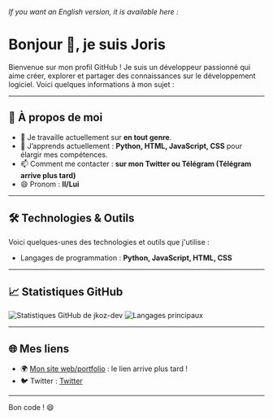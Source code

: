 _If you want an English version, it is available here :_

# Bonjour 👋, je suis Joris

Bienvenue sur mon profil GitHub ! Je suis un développeur passionné qui aime créer, explorer et partager des connaissances sur le développement logiciel. Voici quelques informations à mon sujet :

---

## 🚀 À propos de moi

- 🔭 Je travaille actuellement sur **en tout genre**.
- 🌱 J’apprends actuellement : **Python, HTML, JavaScript, CSS** pour élargir mes compétences.
- 📫 Comment me contacter : **sur mon Twitter ou Télégram (Télégram arrive plus tard)**
- 😄 Pronom : **Il/Lui**

---

## 🛠️ Technologies & Outils

Voici quelques-unes des technologies et outils que j'utilise :

- Langages de programmation : **Python, JavaScript, HTML, CSS**

---

## 📈 Statistiques GitHub

![Statistiques GitHub de jkoz-dev](https://github-readme-stats.vercel.app/api?username=jkoz-dev&show_icons=true&theme=radical)
![Langages principaux](https://github-readme-stats.vercel.app/api/top-langs/?username=jkoz-dev&layout=compact&theme=radical)

---

## 🌐 Mes liens

- 🌍 [Mon site web/portfolio](#) : le lien arrive plus tard !
- 🐦 Twitter : [Twitter](https://x.com/theazrod)

---

Bon code ! 😄
<!---
jkoz-dev/jkoz-dev is a ✨ special ✨ repository because its `README.md` (this file) appears on your GitHub profile.
You can click the Preview link to take a look at your changes.

